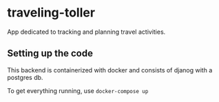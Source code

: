 # traveling-toller
App dedicated to tracking and planning travel activities. 

## Setting up the code
This backend is containerized with docker and consists of djanog with a postgres db. 

To get everything running, use `docker-compose up`